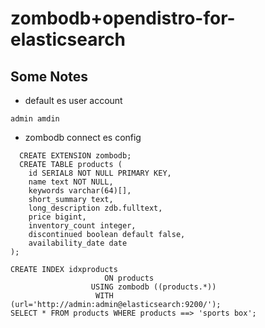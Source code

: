 # zombodb+opendistro-for-elasticsearch

## Some Notes

* default es user account

```code
admin amdin
```

* zombodb connect es config

```code
  CREATE EXTENSION zombodb;
  CREATE TABLE products (
    id SERIAL8 NOT NULL PRIMARY KEY,
    name text NOT NULL,
    keywords varchar(64)[],
    short_summary text,
    long_description zdb.fulltext, 
    price bigint,
    inventory_count integer,
    discontinued boolean default false,
    availability_date date
);

CREATE INDEX idxproducts 
                     ON products 
                  USING zombodb ((products.*))
                   WITH (url='http://admin:admin@elasticsearch:9200/');
SELECT * FROM products WHERE products ==> 'sports box';

```